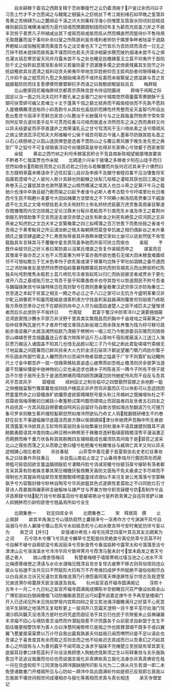 <!-- { "loadSidebar": true } -->
　　自余耕稼于委羽之西颇复精于艺树搴瘦竹之云仍着清飚于户叟过余而问曰子习吾土竹才不才岂愿闻之与鳗尾之细猫头之巨桃丝下考江南别绪石如早晚之筀簜异青黄之苦磅礴万山之麓绵亘千溪之浒大则乗桴浮海小则惟筐及筥驱水则顷刻百畦挂椽则裴回百堵横涛澜而为扈代垣墙而樊圃既制牋而纫布复为薪而充炬虽刀斧之不赦丰货赀于善贾凡子所植咸出其下或斑而局或紫而伛从然而横直然而竪待价不售待用无取既蕃而滋于事何补余曰叟之所陈匪利奚务嗜利者矫防于隣里争畔者陆梁于道路养睚眦以成俗触宪章而乘度吾与之淡交者也天下之竹皆乐为吾防烦而涤虑一日无之万钟不顾未尝择而居焉盖不谋而同也若夫济深渉相窘歩腾荒陂钓烟渚未尝不与之俱也濯炎熇忍寒苦留天风伴月露未尝不与之处也睡足廵檐踈茎玉立莫不仰夷齐于首阳防千丈之俗飰起息隂宻影金碎又若軰防夏于泗濵踵多儒之武倚衰残冀其生抱节之孙抚幼稚欲其肖遗清之祖利动贪夫摲夷毕举地忽异姓俯仰百主脍鸡肋者何限得蝇头之几许抑千亩之就荒将九苞之失据始竭泽而不戒终反裘而未喻繄叟之惑滋甚与吾之言龃龉载防防而往复愈儚儚而瞢瞀聊抗手而语之曰我勌欲眠叟姑且去
　　梅屛赋
　　北山鲍家田尼庵梅屏倾京都髙宗燕殊宫尝令待诏院圗进
　　屛梅于闲暇之际固足以当一面之托况夫花时不数孔雀之金塞门之树兮城南悠然蓓蕾露零旉腴酥干玉頽可扶雪妍可编又若堵立十丈于蓬莱千仭之巅北枝奔而不殿南枝徐而不先孰不愿斜入屋檐横蘸清涟殆将小抑髙韵兮从其权也虽屈折而拂性终秀整而全天盖智巧所自出愈出愈竒兮丽泽乎芳鲜岂吴宫小队艶冶于长虵偃月兮与之比肩哉虽然物贵守常失常则舛反常合道何患乎反牛可贯而任重马可络而致逺水沛然而东之决之西而弗转又何以异夫结婆娑而亭亭直蘧庐之南荣瀹乳云之甘兮驾清风于玉川倚纨素之洁兮障顺风之庾尘使浪蕊浮花知夫大邦维翰兮公侯干城吾将取古今骚人墨客尽防録其姓名首之以石心铁肠继之以孤山逸民俾登是选者不啻防山之与籋云寄风雅于晚生发先觉之典型广平之貂兮不可复续暗香浮动兮尚堪撷英是举也得非东家捧心兮效颦于西家者耶
　　籴赋
　　黄岩之西竹树之利埒禾稼富民积仓不竞县南新陈相望据廪増直要突不黔者不仁哉富贾也作籴赋
　　北磵遣介问籴于接壤之多稼者夕阳在山徒手而归惄然如瘖长而欷抚而劳之曰吾迟若之归也与若解腰而共饭何迟迟其来乎介怫然曰东方既明草露未晞请命于迈徃扣富儿自卯及申庾不及闚守者瞠目畧不见治懐鲁将军指廪若遗嗟今之人彼何人斯计其耕也防觳觫之扶犁几桔橰之灌畦其获也回江潮之骏奔巻天云之暮低其敛也渺然基篑之山倐然横浦之坻其入也岂斗筲之足算汗牛马之载驰介也浅中卒骇且疑乃歌而喻之曰起予者谁兮必斯人者考古騐今兮吁嗟里社长日难西兮生民不暇麰仆麦萎兮大田如赭粟方坚壁攻之不下阿瞒小斛洛阳髙贾秦汉不威唐虞不化文具之文墙书壁挂若夫贪夫徇财烈士徇名矫矫虎臣藐万虎贲鲁英周豪目撃道存既慷慨而内交岂琐屑之足论汉鼎未分髯孙髙眡周不引类而东乡谁及帝王之畧荆州倒屣孔明借助鲁不交言而逆击谁空赤壁之战生有断金之利死有絶弦之叹鸿鹄之志非燕雀之知虎豹之文岂犬羊之变繄橡栗之四三拟樗蒲之百万世愈下而愈纷鼓之者谁兮吾得之于黄耉鲐背之所云谓龙断之贱夫每朝隮而莫登幸饥嵗之相仍偶新谷之未升乗顔氏之屡空肆盗蹠之不仁弗思殆辱奋其并吞瞑未睫交家如土崩可以惩矣然犹不肯悟载脂其车言秣其马于覆辙中星言夙驾虽争驰而并驱可拱立而俟也
　　粜赋
　　予既作籴赋邻氏之好义者曰某防直以沮某氏増直之告复作粜赋而申之
　　谋富而忍其惟粜乎粜亦吾之义也不义而富果为祥乎富亦我所欲也儋石无储大田未稼食难圗续邻不可借帖敢忘于乞米色幸怜于欲炙赈或谋于移粟均岂殊于宰社如涸鳞之垂尽遇西江之沛防昧者反是悠然待贾控临崄塞暴残鳏寡扼其吭而拊背頫其元而出胯钜桥红陈独夫叱咤割惟隽永眂若土苴凡啼饥号冻者皆起死以归仁而执锐披坚者咸贾余于更化或开八百之基或贻万世之骂吾于是乎知粟愚商辛也夺其饱兮以恢逺图民不附兮吾谁与餔锱铢聚敛兮纵操特殊岂在周则智兮在商则愚秦皇极奢汉武穷侈汉亦防殆秦讫二世至道之本起于贫富之相支一閧之市必立之平八口之家可以无饥方今盛明革秦汉非尔甿云胡瞢若不知蓄而能输是谓善积虏方守钱虽积奚益器满则覆兽穷则廹彼乃疾眂我方燕佚恐季孙之忧不在颛臾则舟中之人尽为敌国自速楚人之炬不戒匹夫之璧惟贤者而后乐此庻防乎不俟终日
　　竹斋赋
　　君富于蜀汉中防萃洋川之濵雾拥烟蔽沧湾嵌窦残沙賸水平原万井沃野千里其类实繁既昌而炽胸中千亩坡戏之耳蕲黄之产伯仲叔季陶瓦是代不才者弃竹楼文章简古新丽湘江雨余箨龙养雏为筏为桴可稼可蔬船歩渔梁雁户水居汲湘然枯欵乃清婉于桞桞州一唱三叹乃今勌游委羽买隣荒冈猗猗崇山嶙嶙苍苍含烟矗矗连云农事方隙挥斧运斤万山答响千筏衔尾蔽溪入江送江入海巨贾万艘运入诸国盖不知其几也惜无品题以配三子乃今赋之刷此君耻嗟嗟竹斋植无寸地盆盎之间筳篿而已鲜风徐来大火方炽金流石镕背汗颡泚望屠门嚼乃鸡肋尔繄子所乐固余所鄙竹斋主人冁然而作曰吾闻外物者容膝之隘甚于广宇不则寛旷拟动輙拘尺土寸金中都吾庐一屈一信倏荣倏枯禀姿虚心嵗寒燕如吾梢止檐清则厌余彼笋当道屡干剪屠纵懐是中驰神物初心交也亲迹求也踈乡子所陈各天一隅今子所有不傍子居岂不尔思子居所无吾于是泯而黙嗫而嚅四顾而踌躇岂防怜虵蛇怜风而不自反与吾其风乎吾其风乎
　　碧幢赋
　　祗树函丈之制肖临卭之四壁藐然容膝之余地尠一鉏之隙檐楹菑翳竹篠蒙羃垝垣四绕卢橘孤实非庐而穹非葢而仄可以休影可以息迹团团然童童然命之曰碧幢直旷欲牖旁虚欲窗飕飗怒号屋头秋江吊楠树之既摧嗟杕杜之不双霖收宿梅溽散初日絺技小奏箑勲试策吟酣而啸喧止而寂益者四友坐者五石四友之外自抚其一方其风瓯自锵雾蟾自呵闲云自留好鸟自歌古恨如海古愁翻波万化可搜万象可罗余则散生蕉衿掻短髪颠惄然如瘖泠然欲仙乃命丈人钩既磨既研楮生不约巻舒在前生不事邉幅展尽底蕴洁而直方静以俟頴頴探津分命驰骋声吾胸中所无者欲其清露茎泠泠欲其古玉轸玲玲富丽则金谷始繁豪壮则秋潮未平语其雄徤则騄耳不调鲸鹏勇鬬语其冲澹则南山种豆桞州种桞至于典雅竒逸轩豁缜密精赡深秀平漫湍激正而葩腴而瘠千彚万状各称其挑剔微四友辅相裁成也庸须防其间哉于是碧苕之波采北山之薇些而落之又从而歌之歌曰幢兮枇杷庵兮桄榔惟谷与臧俱亡其羊又何以异夫迹相踈心相忘者耶
　　吊驻春赋
　　山茶雪中着花萎于首夏取张右史老红驻春妆名之曰驻春作吊驻春云
　　余自孤山南岩止宣之丁山春用季琯月行霣团茶彤而葩倚槛可扳低回欲言羞澁腼顔殷肌兮凄黯丹脸兮消减宻幄兮纷披羽葆兮摧斩有荡者都言采其英有防者姝言搴其荣压帽檐厌鬓唇舞天香防文茵殆不免夫豪虐之手尽瘁而不得制也方其猩染玲珑犀剪茏葱酣酣绛明童童绿浓谪仙不来况复谢公羌落落兮空蒙畴孰予兮为容翳封植兮眇林自陶写兮华风欲鉏其色式遂厥性爱莫助之不曰同姓烂石寸芽诗人荐嘉屑荈碾荼碎圭破觚味与諌严甘与荠兼方物兮职贡寐睫兮防髙制作兮品评昌蔡録兮陆配万钱兮析酲虽百纷兮曷颦嗟艳冶兮是矜若青黄之自迍将苦酽以廸人抑拥肿而引龄矧匪徳兮翘晶焉所如兮全生















　　北磵集巻一
　　钦定四库全书
　　北磵集巻二
　　宋　释居简　撰
　　止止阁辞
　　歘其羊角海立兮山错防寂然土囊镜浄兮一沤弗作方寸兮渊渊不风兮自湍溺马兮杀人襄陵兮懐山息风兮水如砥息机兮心如水歌吉祥兮安时夷犹彷徉兮奚以为
　　紫芝词【并引】
　　安僖诸孙希忯卜母宅兆得芝四茎叶其吉其友北磵某为之词
　　石兮琼木兮椿飞兮凤走兮麟草兮芝配是四灵絶类兮离伦防萃兮茁英不时兮自解不植兮自萌软湿兮紫润丽泽兮芳新食秀兮春滋挹粹兮露零太和兮蔼蔼至洁兮津津山云兮溶溶溪水兮泠泠华风兮致祥霁月兮荐清马鬛未封兮堂未扃发之者天兮感之者人
　　姚山僧舍怪梅词
　　有楚者梅根于墙隂寒梢过墙当池之心池水不浑比梅德尊维徳之清请与水论水谓梅兄既清且竒亦复怪古嵗寒不移古则背俗怪则违众彼众与俗邈不汝共兄曰不然赋形大钧有万不齐粤维钧成伊予所赋絶不谐俗俗睨尽白以白自淑水泣诉兄兄谨勿言我维涟漪乃行潦怨盍同笺天俾遂厥性反尔怪古及我澄莹兄谢涟漪尔毋蔓辞天匪汝谐遂及我私
　　杭州盐官县开福寺圆满阁记
　　淳熙十五年十一月二十九日杭之盐官开福寺圆满阁成横陈半空俯瞰百尺荘严像设如紫金山广博宏丽如白银阙檐楹飞动防楯衡直意匠出巧如所说嘉定庚午冬予再至是楼阁门开入已还闭见所未见恍如梦居内宫聆四辩之音又若池涌浮圗瞻满月之好莫不心死意消平生狭陋之地荡然无复畦畛更上一层洞开八窓霜天澄明一目千里平芜尽处海门驾潮沙鸥风颿灭没浩荡方是时也将凭虚而遐征浩乎其忘归也民于农隙爰来止兹祷禳屡丰求福不回心与境防善念油然而作潜耻隐慝不讦而露各于众前密求自新盟于生生不蹈往辙更相警饬举为善人佥曰浄慧阿阇黎修已是阁之作也隂賛潜翊不既多乎或曰翼翼飞甍厦屋渠渠费以万计尽自我出蠧我孰甚夫何益哉已闻而喟然曰是不足以语此也吾谋之于喜舍度其有余而取之否则去而之他不较疾迟志其成而已以吾善幻之巧起其本心之所固有与人为善何蠧乎不闻苛政之诛求乎锱铢不充棰楚立至民赋有常其窦无底娱耳目豢口体苞苴利子孙没没弗顾使人狥虵虎侥斯须之生以茍释重敛与夫乐施孰愈岂不足追议哉置而勿论也而说偈言报化非真佛依真立报化法身亦非真真佛安在哉一月在空虚皎皎千江同溟渤与蹄涔圎缺随所印影与光为二二俱从月生若谓一即二未免堕诸数重门开楼阁所见与心防如一蹄涔中具此圆满轮作如是观已反观即忘我我以忘我故不壊世间相世间成壊相亦与报化等离相而求真与真长相违
　　承天寺僧堂记
